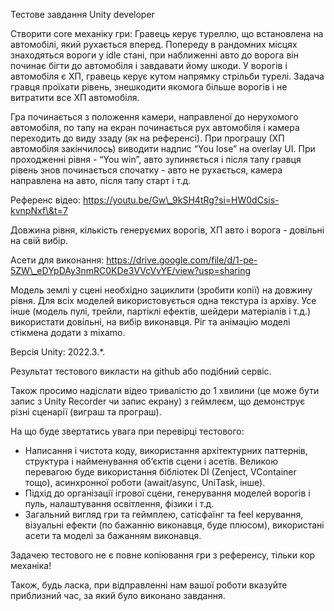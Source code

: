 Тестове завдання Unity developer

Створити core механіку гри:
Гравець керує туреллю, що встановлена на автомобілі, який рухається вперед. Попереду в рандомних місцях знаходяться вороги у idle стані, при наближенні авто до ворога він починає бігти до автомобіля і завдавати йому шкоди. У ворогів і автомобіля є ХП, гравець керує кутом напрямку стрільби турелі. Задача гравця проїхати рівень, знешкодити якомога більше ворогів і не витратити все ХП автомобіля.

Гра починається з положення камери, направленої до нерухомого автомобіля, по тапу на екран починається рух автомобіля і камера переходить до виду ззаду (як на референсі). При програшу (ХП автомобіля закінчилось) виводити надпис “You lose” на overlay UI. При проходженні рівня - “You win”, авто зупиняється і після тапу гравця рівень знов починається спочатку - авто не рухається, камера направлена на авто, після тапу старт і т.д.

Референс відео: https://youtu.be/Gw\_9kSH4tRg?si=HW0dCsis-kvnpNxf\&t=7

Довжина рівня, кількість генеруємих ворогів, ХП авто і ворога - довільні на свій вибір.

Асети для виконання: https://drive.google.com/file/d/1-pe-5ZW\_eDYpDAy3nmRC0KDe3VVcVvYE/view?usp=sharing

Модель землі у сцені необхідно зациклити (зробити копії) на довжину рівня. Для всіх моделей використовується одна текстура із архіву.
Усе інше (модель пулі, трейли, партіклі ефектів, шейдери матеріалів і т.д.) використати довільні, на вибір виконавця. Ріг та анімацію моделі стікмена додати з mixamo.

Версія Unity: 2022.3.*. 

Результат тестового викласти на github або подібний сервіс.

Також просимо надіслати відео тривалістю до 1 хвилини (це може бути запис з Unity Recorder чи запис екрану) з геймлеєм, що демонструє різні сценарії (виграш та програш).

На що буде звертатись увага при перевірці тестового:
- Написання і чистота коду, використання архітектурних паттернів, структура і найменування об’єктів сцени і асетів. Великою перевагою буде використання бібліотек DI (Zenject, VContainer тощо), асинхронної роботи (await/async, UniTask, інше).
- Підхід до організації ігрової сцени, генерування моделей ворогів і пуль, налаштування освітлення, фізики і т.д.
- Загальний вигляд гри та геймплею, сатісфаїнг та feel керування, візуальні ефекти (по бажанню виконавця, буде плюсом), використані асети та моделі за бажанням виконавця.

Задачею тестового не є повне копіювання гри з референсу, тільки кор механіка!

Також, будь ласка, при відправленні нам вашої роботи вказуйте приблизний час, за який було виконано завдання.
